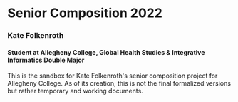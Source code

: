 # Senior Composition 2022
### Kate Folkenroth
#### Student at Allegheny College, Global Health Studies & Integrative Informatics Double Major

This is the sandbox for Kate Folkenroth's senior composition project for Allegheny College. As of its creation, this is not the final formalized versions but rather temporary and working documents.

